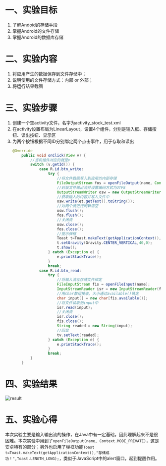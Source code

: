 # 一、实验目标 #
1. 了解Andoid的存储手段
2. 掌握Android的文件存储
3. 掌握Android的数据库存储
# 二、实验内容 #
1. 将应用产生的数据保存到文件存储中；
2. 说明使用的文件存储方式：内部 or 外部；
3. 将运行结果截图
# 三、实验步骤 #
1. 创建一个空activity文件，名字为activity_stock_test.xml
2. 在activity设置布局为LinearLayout，设置4个组件，分别是输入框、存储按钮、读出按钮、显示区
3. 为两个按钮根据不同ID分别绑定两个点击事件，用于存取和读出
   ```java
   @Override
       public void onClick(View v) {
           //当前组件对应的就是v
           switch (v.getId()) {
               case R.id.btn_write:
                   try {
                       //将文件数据写入到应用的内部存储
                       FileOutputStream fos = openFileOutput(name, Context.MODE_PRIVATE);
                       //封装文件输出流并设置编码方式为UTF8
                       OutputStreamWriter osw = new OutputStreamWriter(fos,"utf-8");
                       //获取输入的内容并写入文件中
                       osw.write(et.getText().toString());
                       //对两个流进行刷新清空
                       osw.flush();
                       fos.flush();
                       //关闭流
                       osw.close();
                       fos.close();
                       //提示弹框
                       Toast t=Toast.makeText(getApplicationContext(),"存储成功！",Toast.LENGTH_LONG);
                       t.setGravity(Gravity.CENTER_VERTICAL,40,0);
                       t.show();
                   } catch (Exception e) {
                       e.printStackTrace();
                   }
                   break;
               case R.id.btn_read:
                   try {
                       //将输入流与存储文件绑定
                       FileInputStream fis = openFileInput(name);
                       InputStreamReader isr = new InputStreamReader(fis,"utf-8");
                       //用char数组接收，大小通过available()确定
                       char input[] = new char[fis.available()];
                       //将文件读取到input中
                       isr.read(input);
                       //关闭流
                       isr.close();
                       fis.close();
                       String readed = new String(input);
                       //回显
                       tv.setText(readed);
                   } catch (Exception e) {
                       e.printStackTrace();
                   }
                   break;
           }
       }
   ```
# 四、实验结果 #
![result](https://raw.githubusercontent.com/ZYL618/android-labs-2020/master/students/net1814080903225/lab_5/result.png)

# 五、实验心得 #

本次实验主要是输入输出流的操作，在Java中有一定基础，因此理解起来不是很困难。本次实验中用到了```openFileOutput(name, Context.MODE_PRIVATE)```，这是安卓特有的部分；另外也启用了弹框功能```Toast t=Toast.makeText(getApplicationContext(),"存储成功！",Toast.LENGTH_LONG);```，类似于JavaScript中的alert窗口，起到提醒作用。

